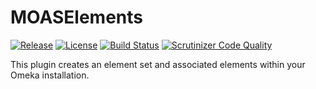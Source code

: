 MOASElements
===============
[![Release](https://img.shields.io/badge/stable-v1.0.0-blue.svg)](https://github.com/UniversityOfNottingham/MOASElements/releases/latest)
[![License](https://img.shields.io/badge/licence-MIT-blue.svg)](https://opensource.org/licenses/MIT)
[![Build Status](https://scrutinizer-ci.com/g/UniversityOfNottingham/MOASElements/badges/build.png?b=master)](https://scrutinizer-ci.com/g/UniversityOfNottingham/MOASElements/build-status/master)
[![Scrutinizer Code Quality](https://scrutinizer-ci.com/g/UniversityOfNottingham/MOASElements/badges/quality-score.png?b=master)](https://scrutinizer-ci.com/g/UniversityOfNottingham/MOASElements/?branch=master)

This plugin creates an element set and associated elements within your Omeka installation.

